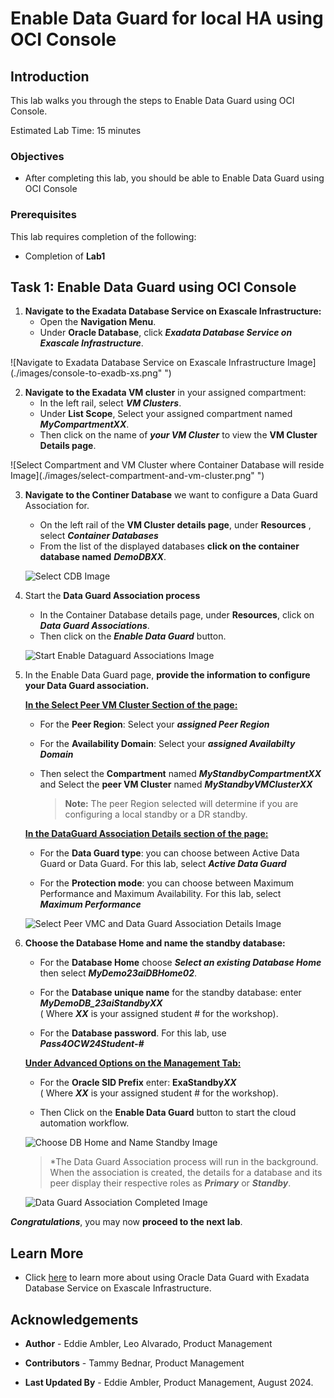 


# Enable Data Guard for local HA using OCI Console


## Introduction

This lab walks you through the steps to Enable Data Guard using OCI Console.

Estimated Lab Time: 15 minutes

<!-- Watch the video below for a quick walk-through of the lab.
[Create an Exadata Database Service on Cloud@Customer Infrastructure](youtube:DCrivNA5bs8)
-->
### Objectives

-   After completing this lab, you should be able to Enable Data Guard using OCI Console

### Prerequisites

This lab requires completion of the following:

* Completion of **Lab1**


## Task 1: Enable Data Guard using OCI Console

1. **Navigate to the Exadata Database Service on Exascale Infrastructure:** 
    * Open the **Navigation Menu**. 
    * Under **Oracle Database**, click ***Exadata Database Service on Exascale Infrastructure***.

  ![Navigate to Exadata Database Service on Exascale Infrastructure Image](./images/console-to-exadb-xs.png" ")

2. **Navigate to the Exadata VM cluster** in your assigned compartment:
    * In the left rail, select ***VM Clusters***. 
    * Under **List Scope**, Select your assigned compartment named ***MyCompartmentXX***. 
    * Then click on the name of ***your VM Cluster*** to view the **VM Cluster Details page**. 
   
  ![Select Compartment and VM Cluster where Container Database will reside Image](./images/select-compartment-and-vm-cluster.png" ")

3. **Navigate to the Continer Database** we want to configure a Data Guard Association for.
    * On the left rail of the **VM Cluster details page**, under **Resources** , select ***Container Databases*** 
    * From the list of the displayed databases **click on the container database named** ***DemoDBXX***. 
   
   ![Select CDB Image](./images/select-cdb.png " ")

4. Start the **Data Guard Association process**
      * In the Container Database details page, under **Resources**, click on ***Data Guard Associations***.
      * Then click on the ***Enable Data Guard*** button.
   
   ![Start Enable Dataguard Associations Image](./images/start-dg-association.png " ")

5. In the Enable Data Guard page, **provide the information to configure your Data Guard association.**
    
    **<u>In the Select Peer VM Cluster Section of the page:</u>** 

      * For the **Peer Region**: Select your ***assigned Peer Region*** 
      * For the **Availability Domain**: Select your ***assigned Availabilty Domain***
      * Then select the **Compartment** named ***MyStandbyCompartmentXX*** and Select the **peer VM Cluster** named  ***MyStandbyVMClusterXX***
  
         >**Note:** The peer Region selected will determine if you are configuring a local standby or a DR standby.  
    
    **<u>In the DataGuard Association Details section of the page:</u>**
    
      * For the **Data Guard type**: you can choose between Active Data Guard or Data Guard. For this lab, select ***Active Data Guard***
    
      * For the **Protection mode**:  you can choose between Maximum Performance and Maximum Availability. For this lab, select ***Maximum Performance***

   ![Select Peer VMC and Data Guard Association Details Image](./images/choose-peer-vmc-and-dg-association-details.png " ")

6. **Choose the Database Home and name the standby database:** 
    * For the **Database Home** choose ***Select an existing Database Home*** then select ***MyDemo23aiDBHome02***.

    * For the **Database unique name** for the standby database: enter ***MyDemoDB_23aiStandbyXX*** 
    <br/>( Where ***XX*** is your assigned student # for the workshop).
    
    * For the **Database password**. For this lab, use ***Pass4OCW24Student-#*** 

    **<u>Under Advanced Options on the Management Tab:</u>**

    * For the **Oracle SID Prefix** enter: **ExaStandby*****XX*** 
    <br/>( Where ***XX*** is your assigned student # for the workshop).

    * Then Click on the **Enable Data Guard** button to start the cloud automation workflow.

   ![Choose DB Home and Name Standby Image](./images/choose-dbhome-and-name-standby.png " ")
   
   >*The Data Guard Association process will run in the background. When the association is created, the details for a database and its peer display their respective roles as ***Primary*** or ***Standby***.
  
   ![Data Guard Association Completed Image](./images/dataguard-association-completed.png " ")


***Congratulations***, you may now **proceed to the next lab**.

## Learn More

* Click [here](https://docs.oracle.com/en-us/iaas/exadb-xs/doc/using-data-guard-with-exadb-xs.html) to learn more about using Oracle Data Guard with Exadata Database Service on Exascale Infrastructure.

## Acknowledgements

* **Author** - Eddie Ambler, Leo Alvarado, Product Management

* **Contributors** - Tammy Bednar, Product Management

* **Last Updated By** - Eddie Ambler, Product Management, August 2024.
